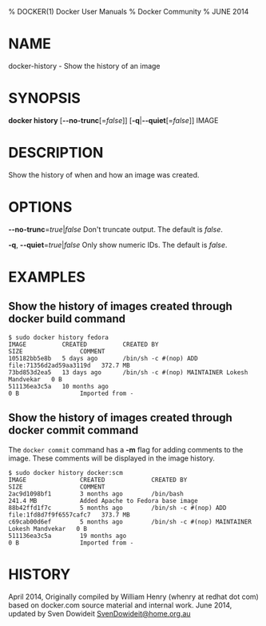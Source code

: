 % DOCKER(1) Docker User Manuals
% Docker Community
% JUNE 2014
# NAME
docker-history - Show the history of an image

# SYNOPSIS
**docker history**
[**--no-trunc**[=*false*]]
[**-q**|**--quiet**[=*false*]]
IMAGE

# DESCRIPTION

Show the history of when and how an image was created.

# OPTIONS
**--no-trunc**=*true*|*false*
   Don't truncate output. The default is *false*.

**-q**, **--quiet**=*true*|*false*
   Only show numeric IDs. The default is *false*.

# EXAMPLES

## Show the history of images created through docker build command

    $ sudo docker history fedora
    IMAGE          CREATED          CREATED BY                                      SIZE                COMMENT
    105182bb5e8b   5 days ago       /bin/sh -c #(nop) ADD file:71356d2ad59aa3119d   372.7 MB
    73bd853d2ea5   13 days ago      /bin/sh -c #(nop) MAINTAINER Lokesh Mandvekar   0 B
    511136ea3c5a   10 months ago                                                    0 B                 Imported from -

## Show the history of images created through docker commit command
The `docker commit` command has a **-m** flag for adding comments to the image. These comments will be displayed in the image history.

    $ sudo docker history docker:scm
    IMAGE               CREATED             CREATED BY                                      SIZE                COMMENT
    2ac9d1098bf1        3 months ago        /bin/bash                                       241.4 MB            Added Apache to Fedora base image
    88b42ffd1f7c        5 months ago        /bin/sh -c #(nop) ADD file:1fd8d7f9f6557cafc7   373.7 MB            
    c69cab00d6ef        5 months ago        /bin/sh -c #(nop) MAINTAINER Lokesh Mandvekar   0 B                 
    511136ea3c5a        19 months ago                                                       0 B                 Imported from -

# HISTORY
April 2014, Originally compiled by William Henry (whenry at redhat dot com)
based on docker.com source material and internal work.
June 2014, updated by Sven Dowideit <SvenDowideit@home.org.au>

